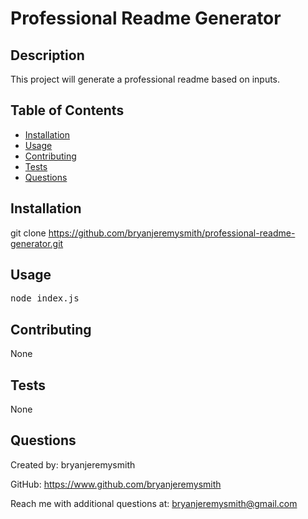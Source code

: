 # Professional Readme Generator 

## Description

This project will generate a professional readme based on inputs.

## Table of Contents

- [Installation](#installation)
- [Usage](#usage)
- [Contributing](#contributing)
- [Tests](#tests)
- [Questions](#questions)

## Installation

git clone https://github.com/bryanjeremysmith/professional-readme-generator.git

## Usage

<pre>node index.js</pre>

## Contributing

None

## Tests

None

## Questions

Created by: bryanjeremysmith

GitHub: https://www.github.com/bryanjeremysmith

Reach me with additional questions at: bryanjeremysmith@gmail.com